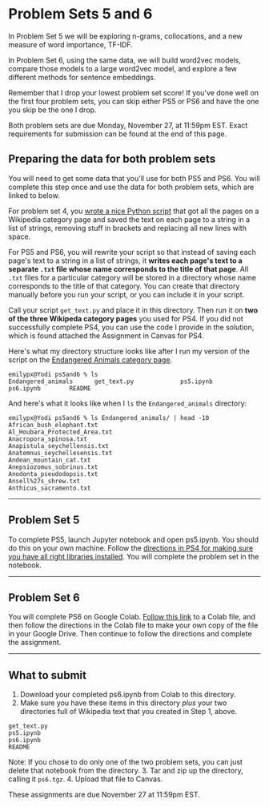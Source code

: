 # Problem Sets 5 and 6

In Problem Set 5 we will be exploring n-grams, collocations, and a new measure of word importance, TF-IDF.

In Problem Set 6, using the same data, we will build word2vec models, compare those models to a large word2vec model, and explore a few different methods for sentence embeddings.

Remember that I drop your lowest problem set score! If you've done well on the first four problem sets, you can skip either PS5 or PS6 and have the one you skip be the one I drop.

Both problem sets are due Monday, November 27, at 11:59pm EST. Exact requirements for submission can be found at the end of this page.

## Preparing the data for both problem sets
You will need to get some data that you'll use for both PS5 and PS6. You will complete this step once and use the data for both problem sets, which are linked to below.

For problem set 4, you [wrote a nice Python script](https://github.com/CSCI-2349-F23/ps4#part-2-getting-the-text-for-a-particular-category-page) that got all the pages on a Wikipedia category page and saved the text on each page to a string in a list of strings, removing stuff in brackets and replacing all new lines with space.

For PS5 and PS6, you will rewrite your script so that instead of saving each page's text to a string in a list of strings, it **writes each page's text to a separate `.txt` file whose name corresponds to the title of that page**. All `.txt` files for a particular category will be stored in a directory whose name corresponds to the title of that category. You can create that directory manually before you run your script, or you can include it in your script.

Call your script `get_text.py` and place it in this directory. Then run it on **two of the three Wikipeda category pages** you used for PS4. If you did not successfully complete PS4, you can use the code I provide in the solution, which is found attached the Assignment in Canvas for PS4.

Here's what my directory structure looks like after I run my version of the script on the [Endangered Animals category page](https://en.wikipedia.org/wiki/Category:Endangered_animals).

```
emilypx@Yodi ps5and6 % ls
Endangered_animals      get_text.py             ps5.ipynb             ps6.ipynb        README
```

And here's what it looks like when I `ls` the `Endangered_animals` directory:

```
emilypx@Yodi ps5and6 % ls Endangered_animals/ | head -10
African_bush_elephant.txt
Al_Houbara_Protected_Area.txt
Anacropora_spinosa.txt
Anapistula_seychellensis.txt
Anatemnus_seychellesensis.txt
Andean_mountain_cat.txt
Anepsiozomus_sobrinus.txt
Anodonta_pseudodopsis.txt
Ansell%27s_shrew.txt
Anthicus_sacramento.txt
```

---

## Problem Set 5
To complete PS5, launch Jupyter notebook and open ps5.ipynb. You should do this on your own machine. Follow the [directions in PS4 for making sure you have all right libraries installed](https://github.com/CSCI-2349-F23/ps4#part-0-installing-libraries). You will complete the problem set in the notebook.

---

## Problem Set 6
You will complete PS6 on Google Colab. [Follow this link](https://colab.research.google.com/drive/15bNO-v_zua-4rbhqOv2yNt-9gBXeUDaL?usp=sharing) to a Colab file, and then follow the directions in the Colab file to make your own copy of the file in your Google Drive. Then continue to follow the directions and complete the assignment.

---

## What to submit
1. Download your completed ps6.ipynb from Colab to this directory.
2. Make sure you have these items in this directory *plus* your two directories full of Wikipedia text that you created in Step 1, above.
```
get_text.py
ps5.ipynb
ps6.ipynb
README
```
Note: If you chose to do only one of the two problem sets, you can just delete that notebook from the directory.
3. Tar and zip up the directory, calling it `ps6.tgz`.
4. Upload that file to Canvas.

These assignments are due November 27 at 11:59pm EST.

